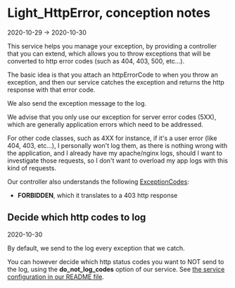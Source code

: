 Light_HttpError, conception notes
============
2020-10-29 -> 2020-10-30


This service helps you manage your exception, by providing a controller that you can extend, which allows you to throw exceptions that will
be converted to http error codes (such as 404, 403, 500, etc...).




The basic idea is that you attach an httpErrorCode to when you throw an exception, and then our service catches the exception
and returns the http response with that error code.

We also send the exception message to the log.

We advise that you only use our exception for server error codes (5XX), which are generally application errors which need to be addressed.

For other code classes, such as 4XX for instance, if it's a user error (like 404, 403, etc...), I personally won't log them, as there is nothing
wrong with the application, and I already have my apache/nginx logs, should I want to investigate those requests, so I don't want to overload my app logs
with this kind of requests.



Our controller also understands the following [ExceptionCodes](https://github.com/lingtalfi/ExceptionCodes/blob/master/doc/pages/conception-notes.md):

- **FORBIDDEN**, which it translates to a 403 http response





Decide which http codes to log
----------
2020-10-30

By default, we send to the log every exception that we catch.

You can however decide which http status codes you want to NOT send to the log, using the **do_not_log_codes** option of our service.
See [the service configuration in our README file](https://github.com/lingtalfi/Light_HttpError). 